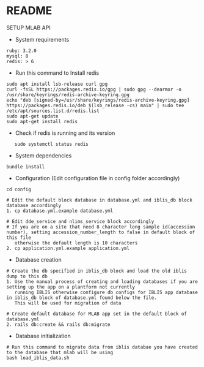 # README
SETUP MLAB API
* System requirements  
```
ruby: 3.2.0
mysql: 8
redis: > 6
```

* Run this command to Install redis
```
sudo apt install lsb-release curl gpg  
curl -fsSL https://packages.redis.io/gpg | sudo gpg --dearmor -o /usr/share/keyrings/redis-archive-keyring.gpg  
echo "deb [signed-by=/usr/share/keyrings/redis-archive-keyring.gpg] https://packages.redis.io/deb $(lsb_release -cs) main" | sudo tee /etc/apt/sources.list.d/redis.list  
sudo apt-get update  
sudo apt-get install redis
```
* Check if redis is running and its version
``` redis-server -v  
   sudo systemctl status redis
```

* System dependencies
```
bundle install
```
* Configuration (Edit configuration file in config folder accordingly)
```
cd config  

# Edit the default block database in database.yml and iblis_db block database accordingly
1. cp database.yml.example database.yml  

# Edit dde_service and nlims_service block accordingly
# If you are on a site that need 8 character long sample id(accession number), setting accession_number_length to false in default block of this file  
   otherwise the default length is 10 characters
2. cp application.yml.example application.yml
```

* Database creation
```
# Create the db specified in iblis_db block and load the old iblis dump to this db
1. Use the manual process of creating and loading databases if you are setting up the app on a plantform not currently 
   running IBLIS otherwise configure db configs for IBLIS app database in iblis_db block of database.yml found below the file.  
   This will be used for migration of data 

# Create default database for MLAB app set in the default block of database.yml
2. rails db:create && rails db:migrate
```
* Database initialization
```
# Run this command to migrate data from iblis databae you have created to the database that mlab will be using
bash load_iblis_data.sh 
```